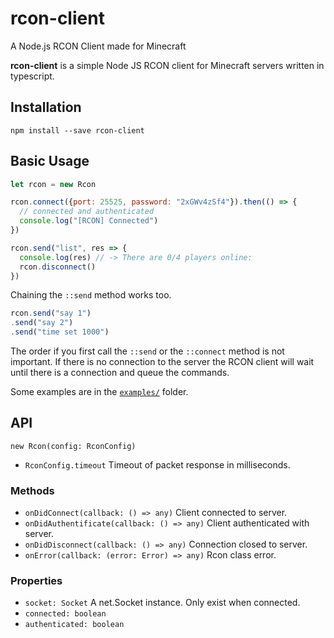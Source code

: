 rcon-client
===========

A Node.js RCON Client made for Minecraft

**rcon-client** is a simple Node JS RCON client for Minecraft servers written in typescript.

## Installation

```
npm install --save rcon-client
```

## Basic Usage

```js
let rcon = new Rcon

rcon.connect({port: 25525, password: "2xGWv4zSf4"}).then(() => {
  // connected and authenticated
  console.log("[RCON] Connected")
})

rcon.send("list", res => {
  console.log(res) // -> There are 0/4 players online:
  rcon.disconnect()
})
```

Chaining the `::send` method works too.

```js
rcon.send("say 1")
.send("say 2")
.send("time set 1000")
```

The order if you first call the `::send` or the `::connect` method is not important.
If there is no connection to the server the RCON client will wait until
there is a connection and queue the commands.

Some examples are in the [`examples/`](examples/) folder.

## API

`new Rcon(config: RconConfig)`

- `RconConfig.timeout` Timeout of packet response in milliseconds.

### Methods

- `onDidConnect(callback: () => any)` Client connected to server.
- `onDidAuthentificate(callback: () => any)` Client authenticated with server.
- `onDidDisconnect(callback: () => any)` Connection closed to server.
- `onError(callback: (error: Error) => any)` Rcon class error.

### Properties

- `socket: Socket` A net.Socket instance. Only exist when connected.
- `connected: boolean`
- `authenticated: boolean`
